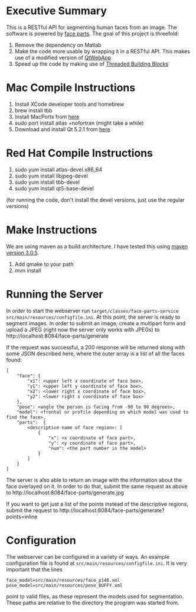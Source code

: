 # Executive Summary

This is a RESTful API for segmenting human faces from an image.  The software is powered by [face parts](http://www.ics.uci.edu/~xzhu/face/).  The goal of this project is threefold:

1.  Remove the dependency on Matlab
2.  Make the code more usable by wrapping it in a RESTful API.  This makes use of a modified version of [QtWebApp](http://stefanfrings.de/qtwebapp/index-en.html)
3.  Speed up the code by making use of [Threaded Building Blocks](https://www.threadingbuildingblocks.org/)

# Mac Compile Instructions

1.  Install XCode developer tools and homebrew
2.  brew install tbb
3.  Install MacPorts from [here](https://www.macports.org/install.php)
4.  sudo port install atlas +nofortran (might take a while)
5.  Download and install Qt 5.2.1 from [here](http://qt-project.org/downloads)

# Red Hat Compile Instructions

1.  sudo yum install atlas-devel.x86_64
2.  sudo yum install libjpeg-devel
3.  sudo yum install tbb-devel
4.  sudo yum install qt5-base-devel

(for running the code, don't install the devel versions, just use the regular versions)

# Make Instructions
We are using maven as a build architecture.  I have tested this using [maven version 3.0.5](http://maven.apache.org/download.cgi).

1.  Add qmake to your path
2.  mvn install

# Running the Server

In order to start the webserver run `target/classes/face-parts-service src/main/resources/configfile.ini`.  At this point, the server is ready to segment images.  In order to submit an image, create a multipart form and upload a JPEG (right now the server only works with JPEGs) to http://localhost:8084/face-parts/generate

If the request was successful, a 200 response will be returned along with some JSON described here, where the outer array is a list of all the faces found:

    [
        "face": {
            "x1": <upper left x coordinate of face box>,
            "y1": <upper left y coordinate of face box>,
            "x2": <lower right x coordinate of face box>,
            "y2": <lower right x coordinate of face box>
        },
        "pose": <angle the person is facing from -90 to 90 degrees>,
        "model": <frontal or profile depending on which model was used to find the face>,
        "parts":  {
            <descriptive name of face region>: [
                {
                    "x": <x coordinate of face part>,
                    "y": <y coordinate of face part>,
                    "num": <the part number in the model>
                }
            ]
        }
    ]

The server is also able to return an image with the information about the face overlayed on it.  In order to do that, submit the same request as above to http://localhost:8084/face-parts/generate.jpg

If you want to get just a list of the points instead of the descriptive regions, submit the request to http://localhost:8084/face-parts/generate?points=inline

# Configuration

The webserver can be configured in a variety of ways.  An example configuration file is found at `src/main/resources/configfile.ini`.  It is very important that the lines

    face_model=src/main/resources/face_p146.xml
    pose_model=src/main/resources/pose_BUFFY.xml

point to valid files, as these represent the models used for segmentation.  These paths are relative to the directory the program was started from.
